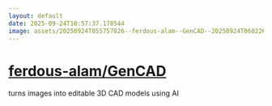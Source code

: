 ```yaml
---
layout: default
date: 2025-09-24T10:57:37.178544
image: assets/20250924T055757826--ferdous-alam--GenCAD--20250924T060226266--cropped.png
---
```


# [ferdous-alam/GenCAD](https://github.com/ferdous-alam/GenCAD)

turns images into editable 3D CAD models using AI
